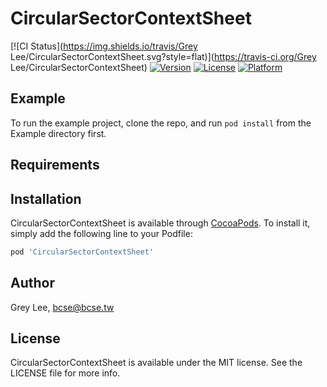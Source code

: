 # CircularSectorContextSheet

[![CI Status](https://img.shields.io/travis/Grey Lee/CircularSectorContextSheet.svg?style=flat)](https://travis-ci.org/Grey Lee/CircularSectorContextSheet)
[![Version](https://img.shields.io/cocoapods/v/CircularSectorContextSheet.svg?style=flat)](https://cocoapods.org/pods/CircularSectorContextSheet)
[![License](https://img.shields.io/cocoapods/l/CircularSectorContextSheet.svg?style=flat)](https://cocoapods.org/pods/CircularSectorContextSheet)
[![Platform](https://img.shields.io/cocoapods/p/CircularSectorContextSheet.svg?style=flat)](https://cocoapods.org/pods/CircularSectorContextSheet)

## Example

To run the example project, clone the repo, and run `pod install` from the Example directory first.

## Requirements

## Installation

CircularSectorContextSheet is available through [CocoaPods](https://cocoapods.org). To install
it, simply add the following line to your Podfile:

```ruby
pod 'CircularSectorContextSheet'
```

## Author

Grey Lee, bcse@bcse.tw

## License

CircularSectorContextSheet is available under the MIT license. See the LICENSE file for more info.
